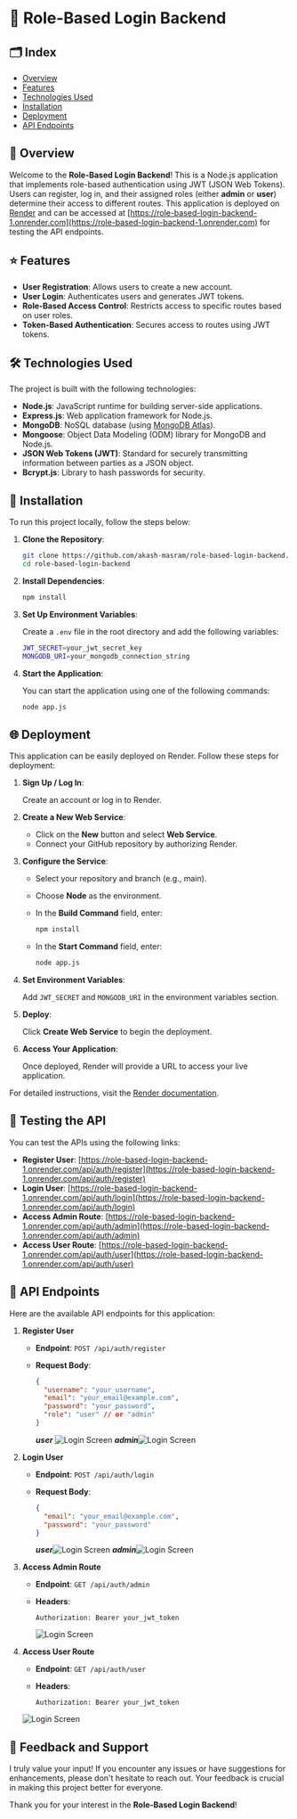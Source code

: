 # 🌟 Role-Based Login Backend

## 🗂️ Index

- [Overview](#-overview)
- [Features](#-features)
- [Technologies Used](#-technologies-used)
- [Installation](#-installation)
- [Deployment](#-deployment)
- [API Endpoints](#-api-endpoints)

## 📖 Overview

Welcome to the **Role-Based Login Backend**! This is a Node.js application that implements role-based authentication using JWT (JSON Web Tokens). Users can register, log in, and their assigned roles (either **admin** or **user**) determine their access to different routes. This application is deployed on [Render](https://render.com) and can be accessed at [https://role-based-login-backend-1.onrender.com](https://role-based-login-backend-1.onrender.com) for testing the API endpoints.

## ⭐ Features

- **User Registration**: Allows users to create a new account.
- **User Login**: Authenticates users and generates JWT tokens.
- **Role-Based Access Control**: Restricts access to specific routes based on user roles.
- **Token-Based Authentication**: Secures access to routes using JWT tokens.

## 🛠️ Technologies Used

The project is built with the following technologies:

- **Node.js**: JavaScript runtime for building server-side applications.
- **Express.js**: Web application framework for Node.js.
- **MongoDB**: NoSQL database (using [MongoDB Atlas](https://www.mongodb.com/cloud/atlas)).
- **Mongoose**: Object Data Modeling (ODM) library for MongoDB and Node.js.
- **JSON Web Tokens (JWT)**: Standard for securely transmitting information between parties as a JSON object.
- **Bcrypt.js**: Library to hash passwords for security.

## 🚀 Installation

To run this project locally, follow the steps below:

1. **Clone the Repository**:

   ```bash
   git clone https://github.com/akash-masram/role-based-login-backend.git
   cd role-based-login-backend

2. **Install Dependencies**:

   ```bash
   npm install

3. **Set Up Environment Variables**:

   Create a `.env` file in the root directory and add the following variables:

   ```bash
   JWT_SECRET=your_jwt_secret_key
   MONGODB_URI=your_mongodb_connection_string

4. **Start the Application**:

   You can start the application using one of the following commands:

   ```bash
   node app.js


## 🌐 Deployment

This application can be easily deployed on Render. Follow these steps for deployment:

1. **Sign Up / Log In**:

   Create an account or log in to Render.

2. **Create a New Web Service**:

   - Click on the **New** button and select **Web Service**.
   - Connect your GitHub repository by authorizing Render.

3. **Configure the Service**:

   - Select your repository and branch (e.g., main).
   - Choose **Node** as the environment.

   - In the **Build Command** field, enter:

     ```bash
     npm install
     ```

   - In the **Start Command** field, enter:

     ```bash
     node app.js
     ```

4. **Set Environment Variables**:

   Add `JWT_SECRET` and `MONGODB_URI` in the environment variables section.

5. **Deploy**:

   Click **Create Web Service** to begin the deployment.

6. **Access Your Application**:

   Once deployed, Render will provide a URL to access your live application.

For detailed instructions, visit the [Render documentation](https://docs.render.com/).


## 🧪 Testing the API

You can test the APIs using the following links:

- **Register User**: [https://role-based-login-backend-1.onrender.com/api/auth/register](https://role-based-login-backend-1.onrender.com/api/auth/register)
- **Login User**: [https://role-based-login-backend-1.onrender.com/api/auth/login](https://role-based-login-backend-1.onrender.com/api/auth/login)
- **Access Admin Route**: [https://role-based-login-backend-1.onrender.com/api/auth/admin](https://role-based-login-backend-1.onrender.com/api/auth/admin)
- **Access User Route**: [https://role-based-login-backend-1.onrender.com/api/auth/user](https://role-based-login-backend-1.onrender.com/api/auth/user)


## 📡 API Endpoints

Here are the available API endpoints for this application:

1. **Register User**

   - **Endpoint**: `POST /api/auth/register`
   - **Request Body**:

     ```json
     {
       "username": "your_username",
       "email": "your_email@example.com",
       "password": "your_password",
       "role": "user" // or "admin"
     }
     ```
     ***user*** ![Login Screen](screenshots/user_register.png)
     ***admin***![Login Screen](screenshots/admin_register.png)

2. **Login User**

   - **Endpoint**: `POST /api/auth/login`
   - **Request Body**:

     ```json
     {
       "email": "your_email@example.com",
       "password": "your_password"
     }
     ```

     ***user***![Login Screen](screenshots/user_login.png)
     ***admin***![Login Screen](screenshots/admin_login.png)

3. **Access Admin Route**

   - **Endpoint**: `GET /api/auth/admin`
   - **Headers**:

     ```
     Authorization: Bearer your_jwt_token
     ```

     ![Login Screen](screenshots/admin_panel.png)

4. **Access User Route**

   - **Endpoint**: `GET /api/auth/user`
   - **Headers**:

     ```
     Authorization: Bearer your_jwt_token
     ```
   ![Login Screen](screenshots/user_panel.png)


## 💬 Feedback and Support

I truly value your input! If you encounter any issues or have suggestions for enhancements, please don't hesitate to reach out. Your feedback is crucial in making this project better for everyone.

Thank you for your interest in the **Role-Based Login Backend**!


